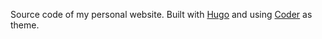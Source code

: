 Source code of my personal website. Built with [Hugo](https://gohugo.io/) and using [Coder](https://github.com/luizdepra/hugo-coder) as theme.
